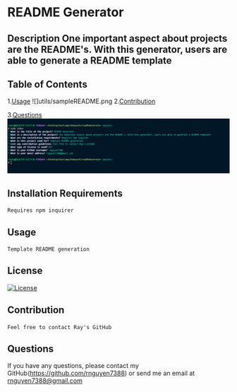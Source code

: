 # README Generator
## Description One important aspect about projects are the README's. With this generator, users are able to generate a README template
## Table of Contents
1.[Usage](#Usage)
![]utils/sampleREADME.png
2.[Contribution](#Contribution)
  
3.[Questions](#Questions)
![](utils/questions.png)
## Installation Requirements
    Requires npm inquirer
## Usage
    Template README generation
## License
[![License](https://img.shields.io/badge/license-MIT-blue.svg)](https://shields.io/)
## Contribution
    Feel free to contact Ray's GitHub
## Questions

If you have any questions, please contact my GitHub(https://github.com/rnguyen7388) or send me an email at rnguyen7388@gmail.com
